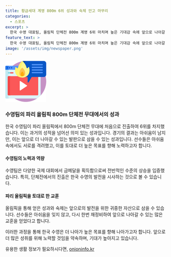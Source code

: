 ```yaml
---
title: 황금세대 계영 800m 6위 성과와 숙제 안고 마무리
categories:
  - 스포츠
excerpt: >
  한국 수영 대표팀, 올림픽 단체전 800m 계영 6위 마치며 높은 기대감 속에 앞으로 나아갈 의지 보여. 결승 무대에서 황금세대의 역량과 투지를 발휘한 선수들, 다소 아쉬운 결과에도 불구하고 서로를 격려했음. 한국 수영의 발전을 증명하는 결과로, 파리 올림픽을 향한 다짐과 재정비의 결의를 다졌음. 단체전 진출만으로도 전반적인 수준의 성장을 입증하며, 앞으로의 도약을 위한 발판으로 삼을 것이라는 의지가 전해지고 있습니다.
feature_text: >
  한국 수영 대표팀, 올림픽 단체전 800m 계영 6위 마치며 높은 기대감 속에 앞으로 나아갈 의지 보여. 결승 무대에서 황금세대의 역량과 투지를 발휘한 선수들, 다소 아쉬운 결과에도 불구하고 서로를 격려했음. 한국 수영의 발전을 증명하는 결과로, 파리 올림픽을 향한 다짐과 재정비의 결의를 다졌음. 단체전 진출만으로도 전반적인 수준의 성장을 입증하며, 앞으로의 도약을 위한 발판으로 삼을 것이라는 의지가 전해지고 있습니다.
image: '/assets/img/newspaper.png'
---
```


<p><img src="/assets/img/news.png" alt="rentncar 속보" /></p>

<h3>수영팀의 파리 올림픽 800m 단체전 무대에서의 성과</h3>

<p>한국 수영팀이 파리 올림픽에서 800m 단체전 무대에 처음으로 진출하여 6위를 차지했습니다. 이는 과거의 성적을 넘어선 의미 있는 성과입니다. 경기의 결과는 아쉬움이 남지만, 이는 앞으로 더 나아갈 수 있는 발판으로 삼을 수 있는 성과입니다. 선수들은 아쉬움 속에서도 서로를 격려했고, 이를 토대로 더 높은 목표를 향해 노력하고자 합니다.</p>

<h4>수영팀의 노력과 역량</h4>

<p>수영팀은 다양한 국제 대회에서 금메달을 획득함으로써 전반적인 수준의 상승을 입증했습니다. 특히, 단체전에서의 진출은 한국 수영의 발전을 시사하는 것으로 볼 수 있습니다.</p>

<h4>파리 올림픽을 토대로 한 교훈</h4>

<p>올림픽을 통해 얻은 성과와 숙제는 앞으로의 발전을 위한 귀중한 자산으로 삼을 수 있습니다. 선수들은 아쉬움을 잊지 않고, 다시 한번 재정비하여 앞으로 나아갈 수 있는 많은 교훈을 얻었다고 합니다.</p>

<p>이러한 과정을 통해 한국 수영은 더 나아가 높은 목표를 향해 나아가고자 합니다. 앞으로 더 많은 성취를 위해 노력할 것임을 약속하며, 기대가 높아지고 있습니다.</p>
유용한 생활 정보가 필요하시다면, <a href="https://onioninfo.kr" rel="dofollow">onioninfo.kr</a>



